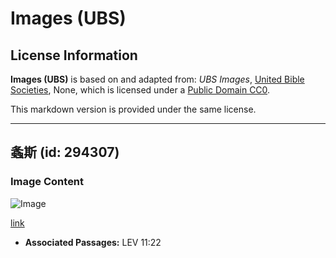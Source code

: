 # Images (UBS)

## License Information

**Images (UBS)** is based on and adapted from: _UBS Images_, [United Bible Societies](https://unitedbiblesocieties.org/), None, which is licensed under a [Public Domain CC0](https://creativecommons.org/public-domain/cc0/).

This markdown version is provided under the same license.



--------------------------------

## 螽斯 (id: 294307)

### Image Content

![Image](https://cdn.aquifer.bible/aquifer-content/resources/Media/WEB-0564_katydid.jpg)

[link](https://cdn.aquifer.bible/aquifer-content/resources/Media/WEB-0564_katydid.jpg)

* **Associated Passages:** LEV 11:22

